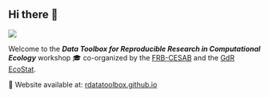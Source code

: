 ## Hi there 👋

![](https://raw.githubusercontent.com/rdatatoolbox/.github/main/profile/banner-rdatatoolbox_150dpi.png)

Welcome to the **_Data Toolbox for Reproducible Research in Computational Ecology_** workshop :mortar_board: co-organized by the 
[FRB-CESAB](https://www.fondationbiodiversite.fr/en/about-the-foundation/le-cesab/) and the 
[GdR EcoStat](https://sites.google.com/site/gdrecostat/).

🚀 Website available at: [rdatatoolbox.github.io](https://rdatatoolbox.github.io/)
